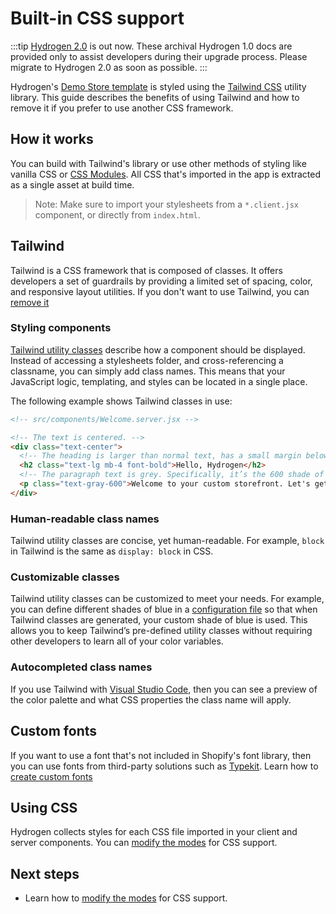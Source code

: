 # Built-in CSS support


:::tip
[Hydrogen 2.0](https://hydrogen.shopify.dev) is out now. These archival Hydrogen 1.0 docs are provided only to assist developers during their upgrade process. Please migrate to Hydrogen 2.0 as soon as possible.
:::



Hydrogen's [Demo Store template](/tutorials/getting-started/templates/) is styled using the [Tailwind CSS](https://tailwindcss.com/) utility library. This guide describes the benefits of using Tailwind and how to remove it if you prefer to use another CSS framework.

## How it works

You can build with Tailwind's library or use other methods of styling like vanilla CSS or [CSS Modules](custom-storefronts/hydrogen/css-support/import-css-in-rsc#modify-modes-for-css-support). All CSS that's imported in the app is extracted as a single asset at build time.

> Note:
> Make sure to import your stylesheets from a `*.client.jsx` component, or directly from `index.html`.

## Tailwind

Tailwind is a CSS framework that is composed of classes. It offers developers a set of guardrails by providing a limited set of spacing, color, and responsive layout utilities. If you don't want to use Tailwind, you can [remove it](/tutorials/css-support/remove-tailwind/)

### Styling components

[Tailwind utility classes](https://tailwindcss.com/docs/utility-first) describe how a component should be displayed. Instead of accessing a stylesheets folder, and cross-referencing a classname, you can simply add class names. This means that your JavaScript logic, templating, and styles can be located in a single place.

The following example shows Tailwind classes in use:

```html
<!-- src/components/Welcome.server.jsx -->

<!-- The text is centered. -->
<div class="text-center">
  <!-- The heading is larger than normal text, has a small margin below it, and is bold. -->
  <h2 class="text-lg mb-4 font-bold">Hello, Hydrogen</h2>
  <!-- The paragraph text is grey. Specifically, it’s the 600 shade of gray (100 is lightest and 900 is darkest). -->
  <p class="text-gray-600">Welcome to your custom storefront. Let's get building.</p>
</div>
```



### Human-readable class names

Tailwind utility classes are concise, yet human-readable. For example, `block` in Tailwind is the same as `display: block` in CSS.

### Customizable classes

Tailwind utility classes can be customized to meet your needs. For example, you can define different shades of blue in a [configuration file](https://tailwindcss.com/docs/configuration) so that when Tailwind classes are generated, your custom shade of blue is used. This allows you to keep Tailwind’s pre-defined utility classes without requiring other developers to learn all of your color variables.

### Autocompleted class names

If you use Tailwind with [Visual Studio Code](https://code.visualstudio.com/), then you can see a preview of the color palette and what CSS properties the class name will apply.

## Custom fonts

If you want to use a font that's not included in Shopify's font library, then you can use fonts from third-party solutions such as [Typekit](https://fonts.adobe.com/fonts). Learn how to [create custom fonts](/tutorials/css-support/create-custom-fonts/)

## Using CSS

Hydrogen collects styles for each CSS file imported in your client and server components. You can [modify the modes](/tutorials/css-support/import-css-in-rsc/) for CSS support.

## Next steps

- Learn how to [modify the modes](/tutorials/css-support/import-css-in-rsc/) for CSS support.
